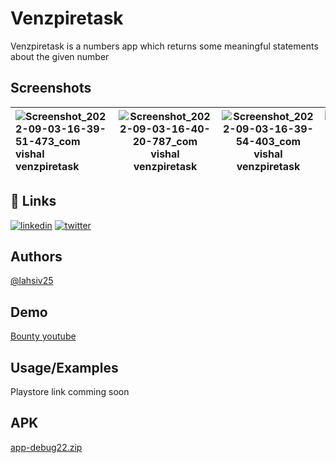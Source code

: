 # Venzpiretask

Venzpiretask is a numbers app which returns some meaningful statements about the given number
## Screenshots
| ![Screenshot_2022-09-03-16-39-51-473_com vishal venzpiretask](https://user-images.githubusercontent.com/97845299/188267894-61ef0058-6ae0-4af5-b5cf-1ee6758f50e3.jpg) | ![Screenshot_2022-09-03-16-40-20-787_com vishal venzpiretask](https://user-images.githubusercontent.com/97845299/188267901-3edc5d1e-9cab-4e80-92f4-fa08b19852c8.jpg)| ![Screenshot_2022-09-03-16-39-54-403_com vishal venzpiretask](https://user-images.githubusercontent.com/97845299/188267920-5c99f959-7065-49e0-8b48-f8229cd05cd6.jpg)|![Screenshot_2022-09-03-16-40-02-969_com vishal venzpiretask](https://user-images.githubusercontent.com/97845299/188267930-c90cbdda-eda2-439c-bf4a-88f06db7afdf.jpg)| ![Screenshot_2022-09-03-16-40-00-042_com vishal venzpiretask](https://user-images.githubusercontent.com/97845299/188267938-95f6c4f7-83a5-4051-a7db-29e2be2f860d.jpg)|
| :---        |    :----:   |    :----:   |    :----:   |          ---: |

## 🔗 Links
[![linkedin](https://img.shields.io/badge/linkedin-0A66C2?style=for-the-badge&logo=linkedin&logoColor=white)](https://www.linkedin.com/in/vishal-b-3738261b7)
[![twitter](https://img.shields.io/badge/instagram-000?style=for-the-badge&logo=instagram&logoColor=white)](https://www.instagram.com/vishal_jr06/)


## Authors

[@lahsiv25](https://www.github.com/lahsiv25)


## Demo

[Bounty youtube](https://youtu.be/57gloftSXPM)


## Usage/Examples

Playstore link comming soon

## APK

[app-debug22.zip](https://github.com/lahsiv25/Venzpiretask/files/9484785/app-debug22.zip)



